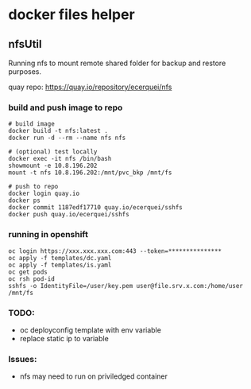 # docker files helper

## nfsUtil

Running nfs to mount remote shared folder for backup and restore purposes.

quay repo: https://quay.io/repository/ecerquei/nfs


### build and push image to repo

```
# build image
docker build -t nfs:latest .
docker run -d --rm --name nfs nfs

# (optional) test locally
docker exec -it nfs /bin/bash
showmount -e 10.8.196.202
mount -t nfs 10.8.196.202:/mnt/pvc_bkp /mnt/fs

# push to repo
docker login quay.io
docker ps
docker commit 1187edf17710 quay.io/ecerquei/sshfs
docker push quay.io/ecerquei/sshfs
```

### running in openshift

```
oc login https://xxx.xxx.xxx.com:443 --token=***************
oc apply -f templates/dc.yaml
oc apply -f templates/is.yaml
oc get pods
oc rsh pod-id
sshfs -o IdentityFile=/user/key.pem user@file.srv.x.com:/home/user /mnt/fs
```

### TODO:
- oc deployconfig template with env variable 
- replace static ip to variable

### Issues:
- nfs may need to run on priviledged container

